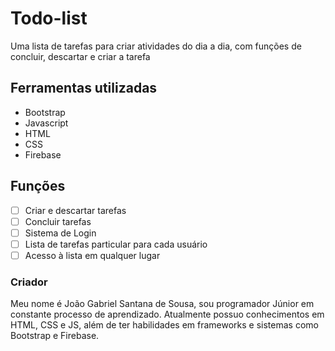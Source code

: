 # Todo-list
Uma lista de tarefas para criar atividades do dia a dia, com funções de concluir, descartar e criar a tarefa

## Ferramentas utilizadas
- Bootstrap
- Javascript
- HTML
- CSS
- Firebase

## Funções

- [ ] Criar e descartar tarefas
- [ ] Concluir tarefas
- [ ] Sistema de Login
- [ ] Lista de tarefas particular para cada usuário
- [ ] Acesso à lista em qualquer lugar

### Criador

Meu nome é João Gabriel Santana de Sousa, sou programador Júnior em constante processo de aprendizado. Atualmente possuo conhecimentos em HTML, CSS e JS, além de ter habilidades em frameworks e sistemas como Bootstrap e Firebase.




